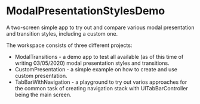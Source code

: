 # ModalPresentationStylesDemo
A two-screen simple app to try out and compare various modal presentation and transition styles, including a custom one.

The workspace consists of three different projects: 
- ModalTransitions - a demo app to test all available (as of this time of writing 03/05/2020) modal presentation styles and transitions.
- CustomPresentation - a simple example on how to create and use custom presentation.
- TabBarWithNavigation - a playground to try out varios approaches for the common task of creating navigation stack with UITabBarController being the main screen.
